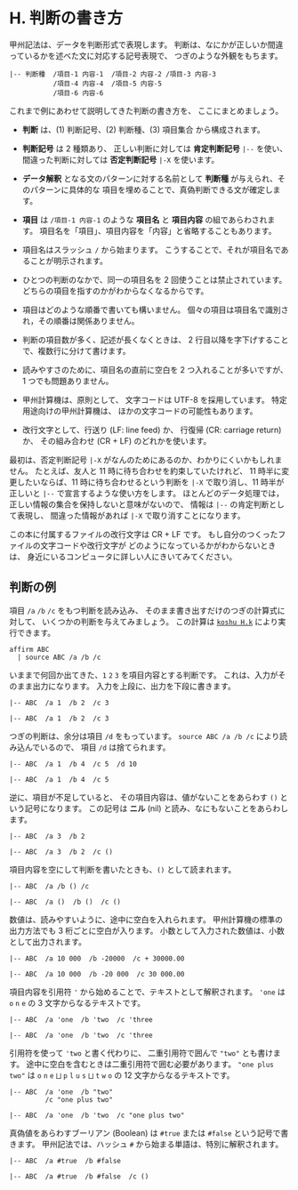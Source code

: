 # H. 判断の書き方


甲州記法は、データを判断形式で表現します。
判断は、なにかが正しいか間違っているかを述べた文に対応する記号表現で、
つぎのような外観をもちます。

``` text
|-- 判断種  /項目-1 内容-1  /項目-2 内容-2 /項目-3 内容-3
           /項目-4 内容-4  /項目-5 内容-5
           /項目-6 内容-6
```

これまで例にあわせて説明してきた判断の書き方を、
ここにまとめましょう。

- **判断** は、(1) 判断記号、(2) 判断種、(3) 項目集合
  から構成されます。

- **判断記号** は 2 種類あり、
  正しい判断に対しては **肯定判断記号** `|--` を使い、
  間違った判断に対しては **否定判断記号** `|-X` を使います。

- **データ解釈** となる文のパターンに対する名前として
  **判断種** が与えられ、そのパターンに具体的な
  項目を埋めることで、真偽判断できる文が確定します。

- **項目** は `/項目-1 内容-1` のような
  **項目名** と **項目内容** の組であらわされます。
  項目名を「項目」、項目内容を「内容」と省略することもあります。

- 項目名はスラッシュ `/` から始まります。
  こうすることで、それが項目名であることが明示されます。

- ひとつの判断のなかで、同一の項目名を 2 回使うことは禁止されています。
  どちらの項目を指すのかがわからなくなるからです。

- 項目はどのような順番で書いても構いません。
  個々の項目は項目名で識別され，その順番は関係ありません。

- 判断の項目数が多く、記述が長くなくときは、
  2 行目以降を字下げすることで、複数行に分けて書けます。

- 読みやすさのために、項目名の直前に空白を 2 つ入れることが多いですが、
  1 つでも問題ありません。

- 甲州計算機は、原則として、
  文字コードは UTF-8 を採用しています。
  特定用途向けの甲州計算機は、
  ほかの文字コードの可能性もあります。

- 改行文字として、行送り (LF: line feed) か、
  行復帰 (CR: carriage return) か、
  その組み合わせ (CR + LF) のどれかを使います。

最初は、否定判断記号 `|-X` がなんのためにあるのか、わかりにくいかもしれません。
たとえば、友人と 11 時に待ち合わせを約束していたけれど、
11 時半に変更したいならば、11 時に待ち合わせるという判断を
`|-X` で取り消し、11 時半が正しいと `|--` で宣言するような使い方をします。
ほとんどのデータ処理では，正しい情報の集合を保持しないと意味がないので、
情報は `|--` の肯定判断として表現し、
間違った情報があれば `|-X` で取り消すことになります。

この本に付属するファイルの改行文字は CR + LF です。
もし自分のつくったファイルの文字コードや改行文字が
どのようになっているかがわからないときは、
身近にいるコンピュータに詳しい人にきいてみてください。


## 判断の例

項目 `/a` `/b` `/c` をもつ判断を読み込み、
そのまま書き出すだけのつぎの計算式に対して、
いくつかの判断を与えてみましょう。
この計算は [`koshu H.k`][H.k] により実行できます。

``` text
affirm ABC
  | source ABC /a /b /c
```

いままで何回か出てきた、`1` `2` `3` を項目内容とする判断です。
これは、入力がそのまま出力になります。
入力を上段に、出力を下段に書きます。

``` text
|-- ABC  /a 1  /b 2  /c 3
```
``` text
|-- ABC  /a 1  /b 2  /c 3
```

つぎの判断は、余分は項目 `/d` をもっています。
`source ABC /a /b /c` により読み込んでいるので、
項目 `/d` は捨てられます。

``` text
|-- ABC  /a 1  /b 4  /c 5  /d 10
```
``` text
|-- ABC  /a 1  /b 4  /c 5
```

逆に、項目が不足していると、
その項目内容は、値がないことをあらわす `()` という記号になります。
この記号は **ニル** (nil) と読み、なにもないことをあらわします。

``` text
|-- ABC  /a 3  /b 2
```
``` text
|-- ABC  /a 3  /b 2  /c ()
```

項目内容を空にして判断を書いたときも、`()` として読まれます。

``` text
|-- ABC  /a /b () /c
```
``` text
|-- ABC  /a ()  /b ()  /c ()
```

数値は、読みやすいように、途中に空白を入れられます。
甲州計算機の標準の出力方法でも 3 桁ごとに空白が入ります。
小数として入力された数値は、小数として出力されます。

``` text
|-- ABC  /a 10 000  /b -20000  /c + 30000.00
```
``` text
|-- ABC  /a 10 000  /b -20 000  /c 30 000.00
```

項目内容を引用符 `'` から始めることで、テキストとして解釈されます。
`'one` は `o` `n` `e` の 3 文字からなるテキストです。

``` text
|-- ABC  /a 'one  /b 'two  /c 'three
```
``` text
|-- ABC  /a 'one  /b 'two  /c 'three
```

引用符を使って `'two` と書く代わりに、
二重引用符で囲んで `"two"` とも書けます。
途中に空白を含むときは二重引用符で囲む必要があります。
`"one plus two"` は
`o` `n` `e` `⨆` `p` `l` `u` `s` `⨆` `t` `w` `o` の
12 文字からなるテキストです。

``` text
|-- ABC  /a 'one  /b "two"
         /c "one plus two"
```
``` text
|-- ABC  /a 'one  /b 'two  /c "one plus two"
```

真偽値をあらわすブーリアン (Boolean) は
`#true` または `#false` という記号で書きます。
甲州記法では、ハッシュ `#` から始まる単語は、特別に解釈されます。

``` text
|-- ABC  /a #true  /b #false
```
``` text
|-- ABC  /a #true  /b #false  /c ()
```


[H.k]:  https://github.com/seinokatsuhiro/abc-of-koshucode/blob/master/draft/section/H/H.k

<!-- ------------------------------------------------------------------
|-- TERM  /ja0 'こ  /ja '肯定判断記号     /en "affamative judgement sign"
|-- TERM  /ja0 'こ  /ja '項目             /en "term"
|-- TERM  /ja0 'こ  /ja '項目内容         /en "term content"
|-- TERM  /ja0 'こ  /ja '項目名           /en "term name"
|-- TERM  /ja0 'て  /ja 'データ解釈       /en "data interpretation"
|-- TERM  /ja0 'は  /ja '判断             /en "judgement"
|-- TERM  /ja0 'は  /ja '判断記号         /en "judgement sign"
|-- TERM  /ja0 'は  /ja '判断種           /en "judgement pattern"
|-- TERM  /ja0 'ひ  /ja '否定判断記号     /en "negative judgement sign"
------------------------------------------------------------------- -->

